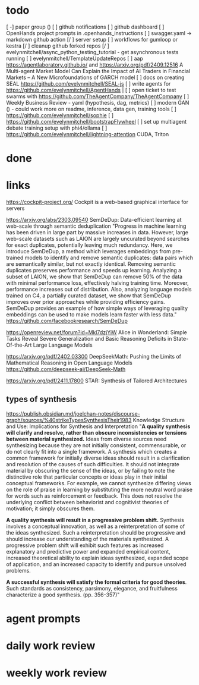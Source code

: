 # todo
[ -] paper group ()
[  ] github notifications
[  ] github dashboard
[ ] OpenHands project prompts in .openhands_instructions
[ ] swagger.yaml -> markdown github action
[/ ] server setup
[ ] workflows for gumloop or kestra
[/ ] cleanup github forked repos
[/ ] evelynmitchell/async_python_testing_tutorial - get asynchronous tests running
[ ] evelynmitchell/TemplateUpdateRepos
[ ] aap https://agentlaboratory.github.io/ and https://arxiv.org/pdf/2409.12516 A Multi-agent Market Model Can Explain the Impact of AI Traders in Financial Markets – A New Microfoundations of GARCH model
[ ] docs on creating SEAL https://github.com/evelynmitchell/SEAL-js
[ ] write agents for https://github.com/evelynmitchell/AgentHands |
[ ] open ticket to test swarms with https://github.com/TheAgentCompany/TheAgentCompany
[ ] Weekly Business Review - yaml (hypothesis, dag, metrics)
[ ] modern GAN () - could work more on readme, inference, data gen, training tools
[ ] https://github.com/evelynmitchell/sophie
[ ] https://github.com/evelynmitchell/bootstrapFlywheel
[ ] set up multiagent debate training setup with phi4/ollama
[ ] https://github.com/evelynmitchell/lightning-attention CUDA, Triton

# done

# links

https://cockpit-project.org/ Cockpit is a web-based graphical interface for servers

https://arxiv.org/abs/2303.09540 SemDeDup: Data-efficient learning at web-scale through semantic deduplication "Progress in machine learning has been driven in large part by massive increases in data. However, large web-scale datasets such as LAION are largely uncurated beyond searches for exact duplicates, potentially leaving much redundancy. Here, we introduce SemDeDup, a method which leverages embeddings from pre-trained models to identify and remove semantic duplicates: data pairs which are semantically similar, but not exactly identical. Removing semantic duplicates preserves performance and speeds up learning. Analyzing a subset of LAION, we show that SemDeDup can remove 50% of the data with minimal performance loss, effectively halving training time. Moreover, performance increases out of distribution. Also, analyzing language models trained on C4, a partially curated dataset, we show that SemDeDup improves over prior approaches while providing efficiency gains. SemDeDup provides an example of how simple ways of leveraging quality embeddings can be used to make models learn faster with less data." https://github.com/facebookresearch/SemDeDup

https://openreview.net/forum?id=Mkl7dzjYiW Alice in Wonderland: Simple Tasks Reveal Severe Generalization and Basic Reasoning Deficits in State-Of-the-Art Large Language Models 

https://arxiv.org/pdf/2402.03300 DeepSeekMath: Pushing the Limits of Mathematical
Reasoning in Open Language Models https://github.com/deepseek-ai/DeepSeek-Math 

https://arxiv.org/pdf/2411.17800 STAR: Synthesis of Tailored Architectures 

## types of synthesis

https://publish.obsidian.md/joelchan-notes/discourse-graph/sources/%40strikeTypesSynthesisTheir1983
Knowledge Structure and Use: Implications for Synthesis and Interpretation
"**A quality synthesis will clarify and resolve, rather than obscure inconsistencies or tensions between material synthesized.** Ideas from diverse sources need synthesizing because they are not initially consistent, commensurable, or do not clearly fit into a single framework. A synthesis which creates a common framework for initially diverse ideas should result in a clarification and resolution of the causes of such difficulties. It should not integrate material by obscuring the sense of the ideas, or by failing to note the distinctive role that particular concepts or ideas play in their initial conceptual frameworks. For example, we cannot synthesize differing views on the role of praise in learning by substituting the more neutral word praise for words such as reinforcement or feedback. This does not resolve the underlying conflict between behaviorist and cognitivist theories of motivation; it simply obscures them.

**A quality synthesis will result in a progressive problem shift.** Synthesis involves a conceptual innovation, as well as a reinterpretation of some of the ideas synthesized. Such a reinterpretation should be progressive and should increase our understanding of the materials synthesized. A progressive problem shift will exhibit such features as increased explanatory and predictive power and expanded empirical content, increased theoretical ability to explain ideas synthesized, expanded scope of application, and an increased capacity to identify and pursue unsolved problems.

**A successful synthesis will satisfy the formal criteria for good theories**. Such standards as consistency, parsimony, elegance, and fruitfulness characterize a good synthesis. (pp. 356-357)"

# agent prompts

# daily work review

# weekly work review
